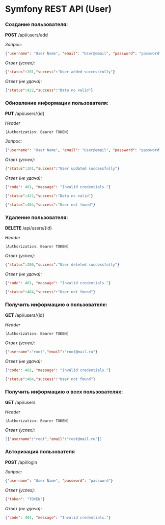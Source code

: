 # Symfony REST API (User)

### Создание пользователя:
**POST** /api/users/add

*Запрос:*
```json
{"username": "User Name", "email": "User@email", "password": "password"}
```
*Ответ (успех):* 
```json
{"status":201,"success":"User added successfully"}
```
*Ответ (не удача):* 
```json
{"status":422,"success":"Data no valid"}
```

### Обновление информации пользователя:
**PUT** /api/users/{id}

*Header* 
```
[Authorization: Bearer TOKEN]
```
*Запрос:* 
```json
{"username": "User Name", "email": "User@email", "password": "password"}
```
*Ответ (успех):* 
```json
{"status":201,"success":"User updated successfully"}
```
*Ответ (не удача):* 
```json
{"code": 401, "message": "Invalid credentials."}
```
```json
{"status":422,"success":"Data no valid"}
```
```json
{"status":404,"success":"User not found"}
```

### Удаление пользователя:
**DELETE** /api/users/{id}

*Header* 
```
[Authorization: Bearer TOKEN]
```
*Ответ (успех):* 
```json
{"status":200,"success":"User deleted successfully"}
```
*Ответ (не удача):* 
```json
{"code": 401, "message": "Invalid credentials."}
```
```json
{"status":404,"success":"User not found"}
```

### Получить информацию о пользователе:
**GET** /api/users/{id}

*Header* 
```
[Authorization: Bearer TOKEN]
```
*Ответ (успех):* 
```json
{"username":"root","email":"root@mail.ru"}
```
*Ответ (не удача):* 
```json
{"code": 401, "message": "Invalid credentials."}
```
```json
{"status":404,"success":"User not found"}
```

### Получить информацию о всех пользователях:
**GET** /api/users

*Header* 
```
[Authorization: Bearer TOKEN]
```
*Ответ (успех):*
```json
[{"username":"root","email":"root@mail.ru"}]
```

### Авторизация пользователя
**POST** /api/login

*Запрос:* 
```json
{"username": "User Name", "password": "password"}
```
*Ответ (успех):* 
```json
{"token": "TOKEN"}
```
*Ответ (не удача):* 
```json
{"code": 401, "message": "Invalid credentials."}
```

